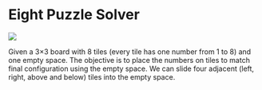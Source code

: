 # Eight Puzzle Solver
<p>
  <img src="https://img.shields.io/pypi/status/Django.svg"/>
</p>
<p>
Given a 3×3 board with 8 tiles (every tile has one number from 1 to 8) and one empty space. The objective is to place the numbers on tiles to match final configuration using the empty space. We can slide four adjacent (left, right, above and below) tiles into the empty space.
</p>
